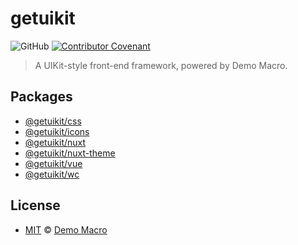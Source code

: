 # getuikit

![GitHub](https://img.shields.io/github/license/DemoMacro/getuikit)
[![Contributor Covenant](https://img.shields.io/badge/Contributor%20Covenant-2.1-4baaaa.svg)](https://www.contributor-covenant.org/version/2/1/code_of_conduct/)

> A UIKit-style front-end framework, powered by Demo Macro.

## Packages

- [@getuikit/css](./packages/css/README.md)
- [@getuikit/icons](./packages/icons/README.md)
- [@getuikit/nuxt](./packages/nuxt/README.md)
- [@getuikit/nuxt-theme](./packages/nuxt-theme/README.md)
- [@getuikit/vue](./packages/vue/README.md)
- [@getuikit/wc](./packages/wc/README.md)

## License

- [MIT](LICENSE) &copy; [Demo Macro](https://imst.xyz/)
